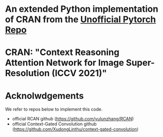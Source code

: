 # An extended Python implementation of CRAN from the [Unofficial Pytorch Repo](https://github.com/Ast-363/CRAN)

# CRAN: "Context Reasoning Attention Network for Image Super-Resolution (ICCV 2021)"

# Acknolwdgements
We refer to repos below to implement this code.
- official RCAN github (https://github.com/yulunzhang/RCAN)
- official Context-Gated Convolution github (https://github.com/XudongLinthu/context-gated-convolution)
